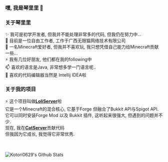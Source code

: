 ### 嘿, 我是琴里里 👋

### 关于琴里里

✨ 我可是初学开发者, 但我并不能处理非常多的代码, 但我仍在努力中...
<br/>
🔭 目前是一位自由工作者, 工作于广西无限猫网络技术有限公司
<br/>
🤔 一名Minecraft爱好者, 但我并不喜欢玩, 我只想凭借自己能力给Minecraft贡献一些...
<br/>
⚡ 我有几位好朋友, 他们都在我的following中
<br/>
📫 喜欢的语言是Java, 非常想多学一门语言呢..
<br/>
🌱 喜欢的代码编辑器当然是 Intellij IDEA啦
<br/>

### 关于我的项目

⚡ 这个项目叫做[**LoliServer**](https://github.com/Loli-Server)啦
<br/>
它是一个Minecraft的混合核心, 它基于Forge 但融合了Bukkit API与Spigot API.
<br/>
它可以同时安装Forge Mod 以及 Bukkit 插件, 这听起来很强大, 但遇到的问题并不少.
<br/>
现在, 我在[**CatServer**](https://github.com/Luohuayu/CatServer)贡献代码
<br/>
但我因为它成长, 我觉得它非常优秀.
<br/>

<br/>
<br/>
<img align="center" alt="Kotori0629's Github Stats" src="https://github-readme-stats.vercel.app/api?username=kotori0629&show_icons=true&hide_border=true&theme=radical" />
